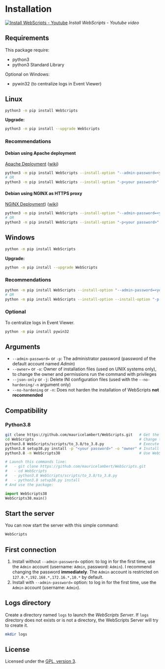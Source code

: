 # Installation

[![Install WebScripts - Youtube](https://img.youtube.com/vi/KxyEGPW1IlY/0.jpg)](http://www.youtube.com/watch?v=KxyEGPW1IlY)
*Install WebScripts - Youtube video*

## Requirements
This package require:

 - python3
 - python3 Standard Library

Optional on Windows:

 - pywin32 (to centralize logs in Event Viewer)

## Linux

```bash
python3 -m pip install WebScripts
```

**Upgrade:**
```bash
python3 -m pip install --upgrade WebScripts
```

### Recommendations

#### Debian using Apache deployment

[Apache Deployment](https://webscripts.readthedocs.io/en/latest/Deployment/#apache-using-wsgi-mod) ([wiki](https://github.com/mauricelambert/WebScripts/wiki/Deployment#apache-using-wsgi-mod))

```bash
python3 -m pip install WebScripts --install-option "--admin-password=<your password>" --install-option "--owner=www-data"
# OR
python3 -m pip install WebScripts --install-option "-p<your password>" --install-option "-owww-data"
```

#### Debian using NGINX as HTTPS proxy 

[NGINX Deployment](https://webscripts.readthedocs.io/en/latest/Deployment/#nginx-as-a-proxy-https)) ([wiki](https://github.com/mauricelambert/WebScripts/wiki/Deployment#nginx---as-a-proxy-https))

```bash
python3 -m pip install WebScripts --install-option "--admin-password=<your password>" --install-option "--owner=WebScripts"
# OR
python3 -m pip install WebScripts --install-option "-p<your password>" --install-option "-oWebScripts"
```

## Windows

```bash
python -m pip install WebScripts
```

**Upgrade:**
```bash
python -m pip install --upgrade WebScripts
```

### Recommendations

```bash
python -m pip install WebScripts --install-option "--admin-password=<your password>"
# OR
python -m pip install WebScripts --install-option --install-option "-p <your password>"
```

### Optional

To centralize logs in Event Viewer.
```bash
python -m pip install pywin32
```

## Arguments

 - `--admin-password=` or `-p`: The administrator password (password of the default account named *Admin*)
 - `--owner=` or `-o`: Owner of installation files (used on UNIX systems only), to change the owner and permissions run the command with privileges
 - `--json-only` or `-j`: Delete INI configuration files (used with the `--no-hardening/-n` argument only)
 - `--no-hardening` or `-n`: Does not harden the installation of WebScripts **not recommended**

## Compatibility

### Python3.8

```bash
git clone https://github.com/mauricelambert/WebScripts.git   # Get the code
cd WebScripts                                                # Change the current directory
python3.8 WebScripts/scripts/to_3.8/to_3.8.py                # Execute the script for python3.8 compatibility
python3.8 setup38.py install -p "<your password>" -o "owner" # Install it
python3.8 -m WebScripts38                                    # Use WebScripts38
```

```python
# Launch this commands line:
#   - git clone https://github.com/mauricelambert/WebScripts.git
#   - cd WebScripts
#   - python3.8 WebScripts/scripts/to_3.8/to_3.8.py
#   - python3.8 setup38.py install
# And use the package:

import WebScripts38
WebScripts38.main()
```

## Start the server

You can now start the server with this simple command:
```bash
WebScripts
```

## First connection

1. Install without `--admin-password=` option: to log in for the first time, use the `Admin` account (username: `Admin`, password: `Admin`). I recommend changing the password **immediately**. The `Admin` account is restricted on `127.0.*,192.168.*,172.16.*,10.*` by default.
2. Install with `--admin-password=` option: to log in for the first time, use the `Admin` account (username: `Admin`).

## Logs directory

Create a directory named `logs` to launch the *WebScripts Server*. If `logs` directory does not exists or is not a directory, the WebScripts Server will try to create it.

```bash
mkdir logs
```

## License
Licensed under the [GPL, version 3](https://www.gnu.org/licenses/).
